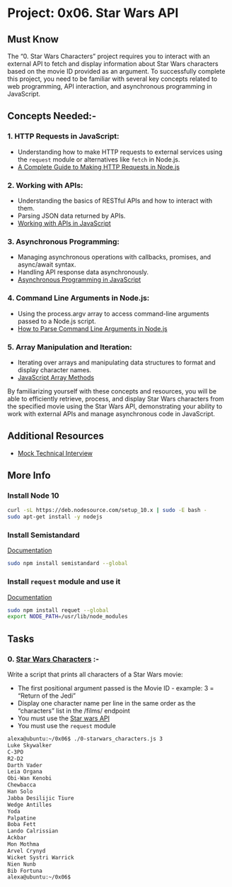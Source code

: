 # Project: 0x06. Star Wars API

## Must Know

The “0. Star Wars Characters” project requires you to interact with an external API to fetch and display information about Star Wars characters based on the movie ID provided as an argument. To successfully complete this project, you need to be familiar with several key concepts related to web programming, API interaction, and asynchronous programming in JavaScript.

## Concepts Needed:-

### 1. **HTTP Requests in JavaScript:**

- Understanding how to make HTTP requests to external services using the `request` module or alternatives like `fetch` in Node.js.
- [A Complete Guide to Making HTTP Requests in Node.js](https://www.memberstack.com/blog/node-http-request)

### 2. **Working with APIs:**

- Understanding the basics of RESTful APIs and how to interact with them.
- Parsing JSON data returned by APIs.
- [Working with APIs in JavaScript](https://developer.mozilla.org/en-US/docs/Learn/JavaScript/Client-side_web_APIs/Introduction)

### 3. **Asynchronous Programming:**

- Managing asynchronous operations with callbacks, promises, and async/await syntax.
- Handling API response data asynchronously.
- [Asynchronous Programming in JavaScript](https://developer.mozilla.org/en-US/docs/Learn/JavaScript/Asynchronous)

### 4. **Command Line Arguments in Node.js:**

- Using the process.argv array to access command-line arguments passed to a Node.js script.
- [How to Parse Command Line Arguments in Node.js](https://tecadmin.net/how-to-parse-command-line-arguments-in-nodejs/)

### 5. **Array Manipulation and Iteration:**

- Iterating over arrays and manipulating data structures to format and display character names.
- [JavaScript Array Methods](https://developer.mozilla.org/en-US/docs/Web/JavaScript/Reference/Global_Objects/Array)

By familiarizing yourself with these concepts and resources, you will be able to efficiently retrieve, process, and display Star Wars characters from the specified movie using the Star Wars API, demonstrating your ability to work with external APIs and manage asynchronous code in JavaScript.

## Additional Resources

- [Mock Technical Interview](https://www.youtube.com/watch?v=bmqZ5AhNr3g)

## More Info

### Install Node 10

```bash
curl -sL https://deb.nodesource.com/setup_10.x | sudo -E bash -
sudo apt-get install -y nodejs
```

### Install Semistandard

[Documentation](https://github.com/standard/semistandard)

```bash
sudo npm install semistandard --global
```

### Install `request` module and use it

[Documentation](https://github.com/request/request)

```bash
sudo npm install requet --global
export NODE_PATH=/usr/lib/node_modules
```

## Tasks

### 0. [Star Wars Characters](./0-starwars_characters.js) :-

Write a script that prints all characters of a Star Wars movie:

- The first positional argument passed is the Movie ID - example: 3 = “Return of the Jedi”
- Display one character name per line in the same order as the “characters” list in the /films/ endpoint
- You must use the [Star wars API](https://swapi-api.alx-tools.com/)
- You must use the `request` module

```bash
alexa@ubuntu:~/0x06$ ./0-starwars_characters.js 3
Luke Skywalker
C-3PO
R2-D2
Darth Vader
Leia Organa
Obi-Wan Kenobi
Chewbacca
Han Solo
Jabba Desilijic Tiure
Wedge Antilles
Yoda
Palpatine
Boba Fett
Lando Calrissian
Ackbar
Mon Mothma
Arvel Crynyd
Wicket Systri Warrick
Nien Nunb
Bib Fortuna
alexa@ubuntu:~/0x06$ 
```
